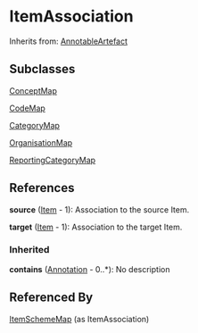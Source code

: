 
# ItemAssociation

Inherits from: [AnnotableArtefact](../Base/AnnotableArtefact.md)

## Subclasses

[ConceptMap](ConceptMap.md)

[CodeMap](CodeMap.md)

[CategoryMap](CategoryMap.md)

[OrganisationMap](OrganisationMap.md)

[ReportingCategoryMap](ReportingCategoryMap.md)







## References

**source** ([Item](../Base/Item.md) - 1): Association to the source Item.

**target** ([Item](../Base/Item.md) - 1): Association to the target Item.

### Inherited

**contains** ([Annotation](../Base/Annotation.md) - 0..*): No description



## Referenced By

[ItemSchemeMap](ItemSchemeMap.md) (as ItemAssociation)



